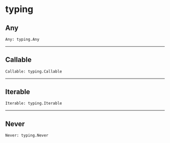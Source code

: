 # typing

## Any

```python
Any: typing.Any
```

---

## Callable

```python
Callable: typing.Callable
```

---

## Iterable

```python
Iterable: typing.Iterable
```

---

## Never

```python
Never: typing.Never
```